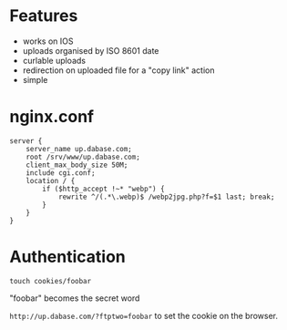# Features

* works on IOS
* uploads organised by ISO 8601 date
* curlable uploads
* redirection on uploaded file for a "copy link" action
* simple

# nginx.conf

	server {
		server_name up.dabase.com;
		root /srv/www/up.dabase.com;
		client_max_body_size 50M;
		include cgi.conf;
		location / {
			if ($http_accept !~* "webp") {
				rewrite ^/(.*\.webp)$ /webp2jpg.php?f=$1 last; break;
			}
		}
	}

# Authentication

	touch cookies/foobar

"foobar" becomes the secret word

`http://up.dabase.com/?ftptwo=foobar` to set the cookie on the browser.
